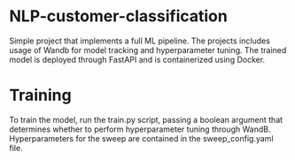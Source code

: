 # NLP-customer-classification
 
Simple project that implements a full ML pipeline.
The projects includes usage of Wandb for model tracking and hyperparameter tuning. The trained model is deployed through FastAPI and is containerized using Docker. 

# Training

To train the model, run the train.py script, passing a boolean argument that determines whether to perform hyperparameter tuning through WandB. Hyperparameters for the sweep are contained in the sweep_config.yaml file.